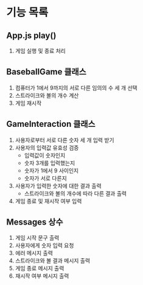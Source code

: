 # 기능 목록

## App.js play()

1. 게임 실행 및 종료 처리

## BaseballGame 클래스

1. 컴퓨터가 1에서 9까지의 서로 다른 임의의 수 세 개 선택
2. 스트라이크와 볼의 개수 계산
3. 게임 재시작

## GameInteraction 클래스

1. 사용자로부터 서로 다른 숫자 세 개 입력 받기
2. 사용자의 입력값 유효성 검증
   - 입력값이 숫자인지
   - 숫자 3개를 입력했는지
   - 숫자가 1에서 9 사이인지
   - 숫자가 서로 다른지
3. 사용자가 입력한 숫자에 대한 결과 출력
   - 스트라이크와 볼의 개수에 따라 다른 결과 출력
4. 게임 종료 및 재시작 여부 입력

## Messages 상수

1. 게임 시작 문구 출력
2. 사용자에게 숫자 입력 요청
3. 에러 메시지 출력
4. 스트라이크와 볼 결과 메시지 출력
5. 게임 종료 메시지 출력
6. 재시작 여부 메시지 출력
